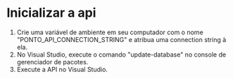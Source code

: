 # Inicializar a api

1. Crie uma variável de ambiente em seu computador com o nome "PONTO_API_CONNECTION_STRING" e atribua uma connection string à ela.
2. No Visual Studio, execute o comando "update-database" no console de gerenciador de pacotes.
3. Execute a API no Visual Studio.
